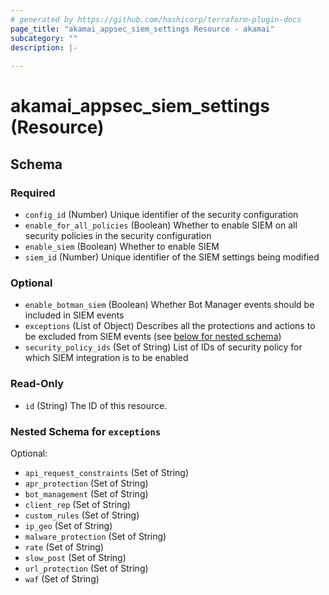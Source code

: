 ```yaml
---
# generated by https://github.com/hashicorp/terraform-plugin-docs
page_title: "akamai_appsec_siem_settings Resource - akamai"
subcategory: ""
description: |-
  
---
```


# akamai_appsec_siem_settings (Resource)





<!-- schema generated by tfplugindocs -->
## Schema

### Required

- `config_id` (Number) Unique identifier of the security configuration
- `enable_for_all_policies` (Boolean) Whether to enable SIEM on all security policies in the security configuration
- `enable_siem` (Boolean) Whether to enable SIEM
- `siem_id` (Number) Unique identifier of the SIEM settings being modified

### Optional

- `enable_botman_siem` (Boolean) Whether Bot Manager events should be included in SIEM events
- `exceptions` (List of Object) Describes all the protections and actions to be excluded from SIEM events (see [below for nested schema](#nestedatt--exceptions))
- `security_policy_ids` (Set of String) List of IDs of security policy for which SIEM integration is to be enabled

### Read-Only

- `id` (String) The ID of this resource.

<a id="nestedatt--exceptions"></a>
### Nested Schema for `exceptions`

Optional:

- `api_request_constraints` (Set of String)
- `apr_protection` (Set of String)
- `bot_management` (Set of String)
- `client_rep` (Set of String)
- `custom_rules` (Set of String)
- `ip_geo` (Set of String)
- `malware_protection` (Set of String)
- `rate` (Set of String)
- `slow_post` (Set of String)
- `url_protection` (Set of String)
- `waf` (Set of String)
